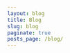 ```yaml
---
layout: blog
title: Blog
slug: blog
paginate: true
posts_page: /blog/
---
```

<style>
  h1 { display: none; }
</style>
